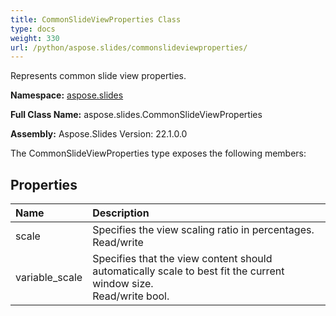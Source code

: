 ```yaml
---
title: CommonSlideViewProperties Class
type: docs
weight: 330
url: /python/aspose.slides/commonslideviewproperties/
---
```


Represents common slide view properties.

**Namespace:** [aspose.slides](/python/aspose.slides/)

**Full Class Name:** aspose.slides.CommonSlideViewProperties

**Assembly:**  Aspose.Slides Version: 22.1.0.0

The CommonSlideViewProperties type exposes the following members:
## **Properties**
|**Name**|**Description**|
| :- | :- |
|scale|Specifies the view scaling ratio in percentages.<br/>            Read/write|
|variable_scale|Specifies that the view content should automatically scale to best fit the current window size.<br/>            Read/write bool.|

